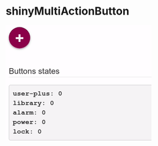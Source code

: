 # shinyMultiActionButton

![](https://raw.githubusercontent.com/stla/shinyMultiActionButton/master/inst/screenshots/shinyMultiActionButton.gif)
